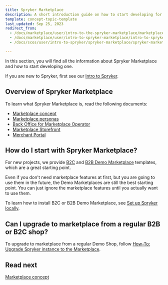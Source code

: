```yaml
---
title: Spryker Marketplace
description: A short introduction guide on how to start developing for your Spryker Marketplace project.
template: concept-topic-template
last_updated: Sep 25, 2023
redirect_from:
  - /docs/marketplace/user/intro-to-the-spryker-marketplace/marketplace-concept.html
  - /docs/marketplace/user/intro-to-spryker-marketplace/intro-to-spryker-marketplace.html
  - /docs/scos/user/intro-to-spryker/spryker-marketplace/spryker-marketplace.html

---
```




In this section, you will find all the information about Spryker Marketplace and how to start developing one.

If you are new to Spryker, first see our [Intro to Spryker](/docs/about/all/about-spryker.html).

## Overview of Spryker Marketplace

To learn what Spryker Marketplace is, read the following documents:

* [Marketplace concept](/docs/about/all/spryker-marketplace/marketplace-concept.html)
* [Marketplace personas](/docs/about/all/spryker-marketplace/marketplace-personas.html)
* [Back Office for Marketplace Operator](/docs/about/all/spryker-marketplace/back-office-for-marketplace-operator.html)
* [Marketplace Storefront](/docs/about/all/spryker-marketplace/marketplace-storefront.html)
* [Merchant Portal](/docs/about/all/spryker-marketplace/marketplace-storefront.html)


## How do I start with Spryker Marketplace?

For new projects, we provide [B2C](/docs/about/all/spryker-marketplace/marketplace-b2c-suite.html) and [B2B Demo Marketplace](/docs/about/all/spryker-marketplace/marketplace-b2b-suite.html) templates, which are a great starting point.

Even if you don't need marketplace features at first, but you are going to use them in the future, the Demo Marketplaces are still the best starting point. You can just ignore the marketplace features until you actually want to use them.

To learn how to install B2C or B2B Demo Marketplace, see [Set up Spryker locally](/docs/dg/dev/set-up-spryker-locally/set-up-spryker-locally.html).

## Can I upgrade to marketplace from a regular B2B or B2C shop?

To upgrade to marketplace from a regular Demo Shop, follow [How-To: Upgrade Spryker instance to the Marketplace](/docs/dg/dev/upgrade-and-migrate/upgrade-to-marketplace.html).

## Read next

[Marketplace concept](/docs/about/all/spryker-marketplace/marketplace-concept.html)

